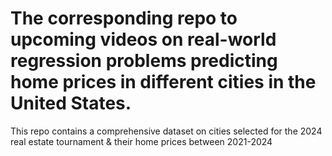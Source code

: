 # The corresponding repo to upcoming videos on real-world regression problems predicting home prices in different cities in the United States.  
This repo contains a comprehensive dataset on cities selected for the 2024 real estate tournament &amp; their home prices between 2021-2024

